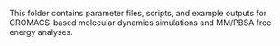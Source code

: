This folder contains parameter files, scripts, and example outputs for GROMACS-based molecular dynamics simulations and MM/PBSA free energy analyses.
